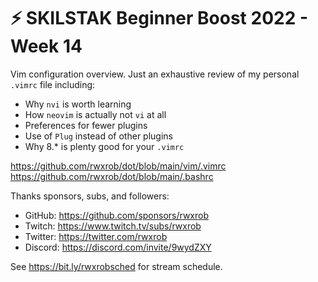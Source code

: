 # ⚡ SKILSTAK Beginner Boost 2022 - Week 14

Vim configuration overview. Just an exhaustive review of my personal
`.vimrc` file including:

* Why `nvi` is worth learning
* How `neovim` is actually not `vi` at all
* Preferences for fewer plugins
* Use of `Plug` instead of other plugins
* Why 8.* is plenty good for your `.vimrc`

https://github.com/rwxrob/dot/blob/main/vim/.vimrc
https://github.com/rwxrob/dot/blob/main/.bashrc

Thanks sponsors, subs, and followers:

-   GitHub: https://github.com/sponsors/rwxrob
-   Twitch: https://www.twitch.tv/subs/rwxrob
-   Twitter: https://twitter.com/rwxrob
-   Discord: https://discord.com/invite/9wydZXY

See https://bit.ly/rwxrobsched for stream schedule.
